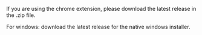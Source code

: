 If you are using the chrome extension, please download the latest release in the .zip file.

For windows: download the latest release for the native windows installer.
